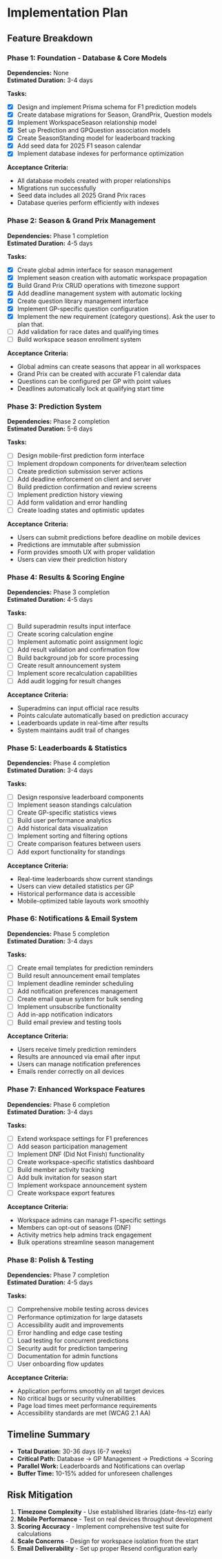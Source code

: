 # Implementation Plan

## Feature Breakdown

### Phase 1: Foundation - Database & Core Models
**Dependencies:** None  
**Estimated Duration:** 3-4 days

**Tasks:**
- [x] Design and implement Prisma schema for F1 prediction models
- [x] Create database migrations for Season, GrandPrix, Question models
- [x] Implement WorkspaceSeason relationship model
- [x] Set up Prediction and GPQuestion association models
- [x] Create SeasonStanding model for leaderboard tracking
- [x] Add seed data for 2025 F1 season calendar
- [x] Implement database indexes for performance optimization

**Acceptance Criteria:**
- All database models created with proper relationships
- Migrations run successfully
- Seed data includes all 2025 Grand Prix races
- Database queries perform efficiently with indexes

### Phase 2: Season & Grand Prix Management
**Dependencies:** Phase 1 completion  
**Estimated Duration:** 4-5 days

**Tasks:**
- [x] Create global admin interface for season management
- [x] Implement season creation with automatic workspace propagation
- [x] Build Grand Prix CRUD operations with timezone support
- [x] Add deadline management system with automatic locking
- [x] Create question library management interface
- [x] Implement GP-specific question configuration
- [x] Implement the new requirement (category questions). Ask the user to plan that.
- [ ] Add validation for race dates and qualifying times
- [ ] Build workspace season enrollment system

**Acceptance Criteria:**
- Global admins can create seasons that appear in all workspaces
- Grand Prix can be created with accurate F1 calendar data
- Questions can be configured per GP with point values
- Deadlines automatically lock at qualifying start time

### Phase 3: Prediction System
**Dependencies:** Phase 2 completion  
**Estimated Duration:** 5-6 days

**Tasks:**
- [ ] Design mobile-first prediction form interface
- [ ] Implement dropdown components for driver/team selection
- [ ] Create prediction submission server actions
- [ ] Add deadline enforcement on client and server
- [ ] Build prediction confirmation and review screens
- [ ] Implement prediction history viewing
- [ ] Add form validation and error handling
- [ ] Create loading states and optimistic updates

**Acceptance Criteria:**
- Users can submit predictions before deadline on mobile devices
- Predictions are immutable after submission
- Form provides smooth UX with proper validation
- Users can view their prediction history

### Phase 4: Results & Scoring Engine
**Dependencies:** Phase 3 completion  
**Estimated Duration:** 4-5 days

**Tasks:**
- [ ] Build superadmin results input interface
- [ ] Create scoring calculation engine
- [ ] Implement automatic point assignment logic
- [ ] Add result validation and confirmation flow
- [ ] Build background job for score processing
- [ ] Create result announcement system
- [ ] Implement score recalculation capabilities
- [ ] Add audit logging for result changes

**Acceptance Criteria:**
- Superadmins can input official race results
- Points calculate automatically based on prediction accuracy
- Leaderboards update in real-time after results
- System maintains audit trail of changes

### Phase 5: Leaderboards & Statistics
**Dependencies:** Phase 4 completion  
**Estimated Duration:** 3-4 days

**Tasks:**
- [ ] Design responsive leaderboard components
- [ ] Implement season standings calculation
- [ ] Create GP-specific statistics views
- [ ] Build user performance analytics
- [ ] Add historical data visualization
- [ ] Implement sorting and filtering options
- [ ] Create comparison features between users
- [ ] Add export functionality for standings

**Acceptance Criteria:**
- Real-time leaderboards show current standings
- Users can view detailed statistics per GP
- Historical performance data is accessible
- Mobile-optimized table layouts work smoothly

### Phase 6: Notifications & Email System
**Dependencies:** Phase 5 completion  
**Estimated Duration:** 3-4 days

**Tasks:**
- [ ] Create email templates for prediction reminders
- [ ] Build result announcement email templates
- [ ] Implement deadline reminder scheduling
- [ ] Add notification preferences management
- [ ] Create email queue system for bulk sending
- [ ] Implement unsubscribe functionality
- [ ] Add in-app notification indicators
- [ ] Build email preview and testing tools

**Acceptance Criteria:**
- Users receive timely prediction reminders
- Results are announced via email after input
- Users can manage notification preferences
- Emails render correctly on all devices

### Phase 7: Enhanced Workspace Features
**Dependencies:** Phase 6 completion  
**Estimated Duration:** 3-4 days

**Tasks:**
- [ ] Extend workspace settings for F1 preferences
- [ ] Add season participation management
- [ ] Implement DNF (Did Not Finish) functionality
- [ ] Create workspace-specific statistics dashboard
- [ ] Build member activity tracking
- [ ] Add bulk invitation for season start
- [ ] Implement workspace announcement system
- [ ] Create workspace export features

**Acceptance Criteria:**
- Workspace admins can manage F1-specific settings
- Members can opt-out of seasons (DNF)
- Activity metrics help admins track engagement
- Bulk operations streamline season management

### Phase 8: Polish & Testing
**Dependencies:** Phase 7 completion  
**Estimated Duration:** 4-5 days

**Tasks:**
- [ ] Comprehensive mobile testing across devices
- [ ] Performance optimization for large datasets
- [ ] Accessibility audit and improvements
- [ ] Error handling and edge case testing
- [ ] Load testing for concurrent predictions
- [ ] Security audit for prediction tampering
- [ ] Documentation for admin functions
- [ ] User onboarding flow updates

**Acceptance Criteria:**
- Application performs smoothly on all target devices
- No critical bugs or security vulnerabilities
- Page load times meet performance requirements
- Accessibility standards are met (WCAG 2.1 AA)

## Timeline Summary

- **Total Duration:** 30-36 days (6-7 weeks)
- **Critical Path:** Database → GP Management → Predictions → Scoring
- **Parallel Work:** Leaderboards and Notifications can overlap
- **Buffer Time:** 10-15% added for unforeseen challenges

## Risk Mitigation

1. **Timezone Complexity** - Use established libraries (date-fns-tz) early
2. **Mobile Performance** - Test on real devices throughout development
3. **Scoring Accuracy** - Implement comprehensive test suite for calculations
4. **Scale Concerns** - Design for workspace isolation from the start
5. **Email Deliverability** - Set up proper Resend configuration early